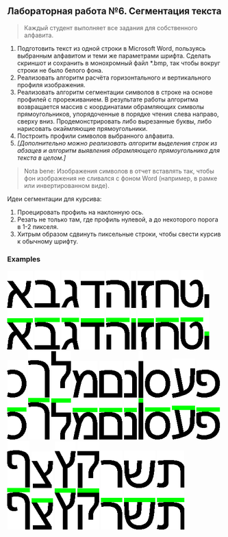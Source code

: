 ## Лабораторная работа №6. Сегментация текста
> Каждый студент выполняет все задания для собственного алфавита.

1. Подготовить текст из одной строки в Microsoft Word, пользуясь выбранным
алфавитом и теми же параметрами шрифта. Сделать скриншот и сохранить в
монохромный файл *.bmp, так чтобы вокруг строки не было белого фона.
2. Реализовать алгоритм расчёта горизонтального и вертикального профиля
изображения.
3. Реализовать алгоритм сегментации символов в строке на основе профилей с
прореживанием. В результате работы алгоритма возвращается массив с
координатами обрамляющих символы прямоугольников, упорядоченные в порядке
чтения слева направо, сверху вниз. Продемонстрировать либо вырезанные буквы,
либо нарисовать окаймляющие прямоугольники.
4. Построить профили символов выбранного алфавита.
5. *[Дополнительно можно реализовать алгоритм выделения строк из абзацев и
алгоритм выявления обрамляющего прямоугольника для текста в целом.]*

> Nota bene: Изображения символов в отчет вставлять так, чтобы фон изображения не
сливался с фоном Word (например, в рамке или инвертированном виде).

Идеи сегментации для курсива:
1. Проецировать профиль на наклонную ось.
2. Резать не только там, где профиль нулевой, а до некоторого порога в 1-2 пикселя.
3. Хитрым образом сдвинуть пиксельные строки, чтобы свести курсив к обычному
шрифту. 

### **Examples**

![](./output/combined/01.png)
![](./output/combined/02.png)
![](./output/combined/03.png)
![](./output/combined/04.png)
![](./output/combined/05.png)
![](./output/combined/06.png)
![](./output/combined/07.png)
![](./output/combined/08.png)
![](./output/combined/09.png)
![](./output/combined/10.png)
![](./output/combined/11.png)
![](./output/combined/12.png)
![](./output/combined/13.png)
![](./output/combined/14.png)
![](./output/combined/15.png)
![](./output/combined/16.png)
![](./output/combined/17.png)
![](./output/combined/18.png)
![](./output/combined/19.png)
![](./output/combined/20.png)
![](./output/combined/21.png)
![](./output/combined/22.png)
![](./output/combined/23.png)
![](./output/combined/24.png)
![](./output/combined/25.png)
![](./output/combined/26.png)
![](./output/combined/27.png)